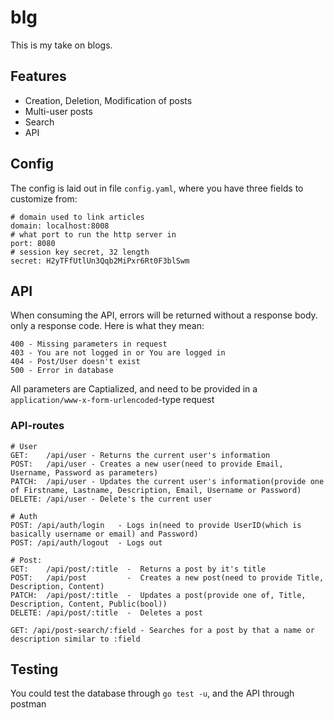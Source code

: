 # blg
This is my take on blogs.

## Features
- Creation, Deletion, Modification of posts
- Multi-user posts
- Search
- API

## Config
The config is laid out in file `config.yaml`, where you have three fields to customize from:
```
# domain used to link articles
domain: localhost:8008
# what port to run the http server in
port: 8080
# session key secret, 32 length
secret: H2yTFfUtlUn3Qqb2MiPxr6Rt0F3blSwm
```

## API
When consuming the API, errors will be returned without a response body. only a response code. Here is what they mean:
```
400 - Missing parameters in request
403 - You are not logged in or You are logged in
404 - Post/User doesn't exist
500 - Error in database
```
All parameters are Captialized, and need to be provided in a `application/www-x-form-urlencoded`-type request

### API-routes
```
# User
GET:    /api/user - Returns the current user's information
POST:   /api/user - Creates a new user(need to provide Email, Username, Password as parameters)
PATCH:  /api/user - Updates the current user's information(provide one of Firstname, Lastname, Description, Email, Username or Password)
DELETE: /api/user - Delete's the current user

# Auth
POST: /api/auth/login   - Logs in(need to provide UserID(which is basically username or email) and Password)
POST: /api/auth/logout  - Logs out

# Post:
GET:    /api/post/:title  -  Returns a post by it's title
POST:   /api/post         -  Creates a new post(need to provide Title, Description, Content)
PATCH:  /api/post/:title  -  Updates a post(provide one of, Title, Description, Content, Public(bool))
DELETE: /api/post/:title  -  Deletes a post

GET: /api/post-search/:field - Searches for a post by that a name or description similar to :field
```

## Testing
You could test the database through `go test -u`, and the API through postman
